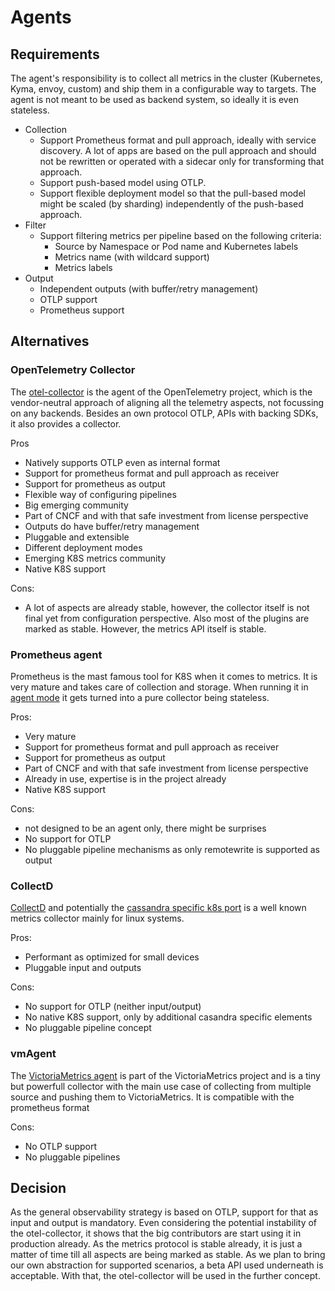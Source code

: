 # Agents

## Requirements

The agent's responsibility is to collect all metrics in the cluster (Kubernetes, Kyma, envoy, custom) and ship them in a configurable way to targets. The agent is not meant to be used as backend system, so ideally it is even stateless.

- Collection
  - Support Prometheus format and pull approach, ideally with service discovery. A lot of apps are based on the pull approach and should not be rewritten or operated with a sidecar only for transforming that approach.
  - Support push-based model using OTLP.
  - Support flexible deployment model so that the pull-based model might be scaled (by sharding) independently of the push-based approach.
- Filter
  - Support filtering metrics per pipeline based on the following criteria:
     - Source by Namespace or Pod name and Kubernetes labels
     - Metrics name (with wildcard support)
     - Metrics labels
- Output
  - Independent outputs (with buffer/retry management)
  - OTLP support
  - Prometheus support

## Alternatives

### OpenTelemetry Collector
The [otel-collector](https://opentelemetry.io/docs/collector/) is the agent of the OpenTelemetry project, which is the vendor-neutral approach of aligning all the telemetry aspects, not focussing on any backends. Besides an own protocol OTLP, APIs with backing SDKs, it also provides a collector.

Pros
- Natively supports OTLP even as internal format
- Support for prometheus format and pull approach as receiver
- Support for prometheus as output
- Flexible way of configuring pipelines
- Big emerging community
- Part of CNCF and with that safe investment from license perspective
- Outputs do have buffer/retry management
- Pluggable and extensible
- Different deployment modes
- Emerging K8S metrics community
- Native K8S support

Cons:
- A lot of aspects are already stable, however, the collector itself is not final yet from configuration perspective. Also most of the plugins are marked as stable. However, the metrics API itself is stable.

### Prometheus agent
Prometheus is the mast famous tool for K8S when it comes to metrics. It is very mature and takes care of collection and storage. When running it in [agent mode](https://prometheus.io/blog/2021/11/16/agent/) it gets turned into a pure collector being stateless.

Pros:
- Very mature
- Support for prometheus format and pull approach as receiver
- Support for prometheus as output
- Part of CNCF and with that safe investment from license perspective
- Already in use, expertise is in the project already
- Native K8S support

Cons:
- not designed to be an agent only, there might be surprises
- No support for OTLP
- No pluggable pipeline mechanisms as only remotewrite is supported as output

### CollectD
[CollectD](https://collectd.org/) and potentially the [cassandra specific k8s port](https://docs.k8ssandra.io/components/metrics-collector/) is a well known metrics collector mainly for linux systems.

Pros:
- Performant as optimized for small devices
- Pluggable input and outputs

Cons:
- No support for OTLP (neither input/output)
- No native K8S support, only by additional casandra specific elements
- No pluggable pipeline concept

### vmAgent

The [VictoriaMetrics agent](https://docs.victoriametrics.com/vmagent.html) is part of the VictoriaMetrics project and is a tiny but powerfull collector with the main use case of collecting from multiple source and pushing them to VictoriaMetrics. It is compatible with the prometheus format

Cons:
- No OTLP support
- No pluggable pipelines

## Decision
As the general observability strategy is based on OTLP, support for that as input and output is mandatory. Even considering the potential instability of the otel-collector, it shows that the big contributors are start using it in production already. As the metrics protocol is stable already, it is just a matter of time till all aspects are being marked as stable. As we plan to bring our own abstraction for supported scenarios, a beta API used underneath is acceptable.
With that, the otel-collector will be used in the further concept.
